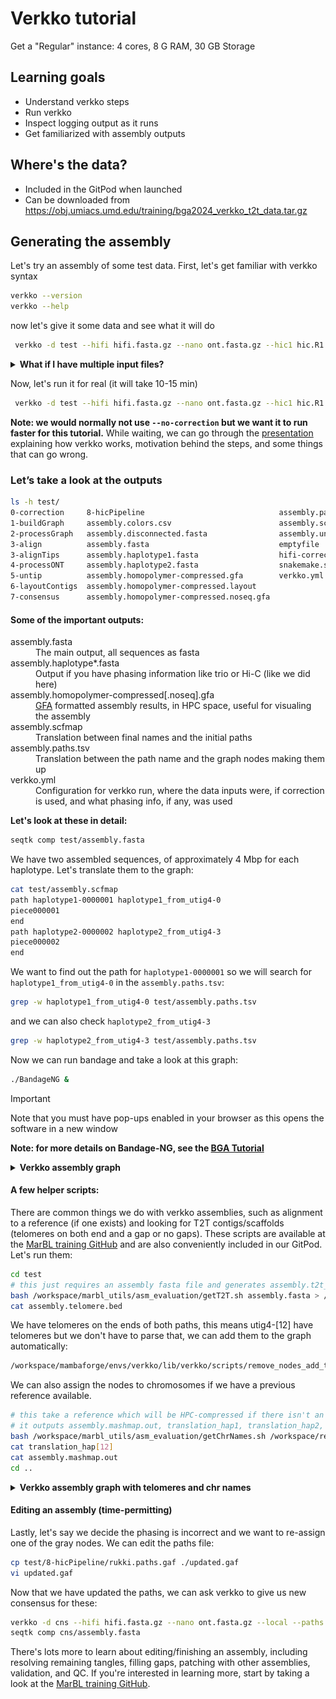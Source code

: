 # Verkko tutorial

Get a "Regular" instance: 4 cores, 8 G RAM, 30 GB Storage

## Learning goals

 - Understand verkko steps
 - Run verkko
 - Inspect logging output as it runs
 - Get familiarized with assembly outputs

 ## Where's the data?

 - Included in the GitPod when launched
 - Can be downloaded from https://obj.umiacs.umd.edu/training/bga2024_verkko_t2t_data.tar.gz 

## Generating the assembly

Let's try an assembly of some test data. First, let's get familiar with verkko syntax
```bash
verkko --version
verkko --help
```
now let's give it some data and see what it will do
```bash
 verkko -d test --hifi hifi.fasta.gz --nano ont.fasta.gz --hic1 hic.R1.fastq.gz --hic2 hic.R2.fastq.gz --snakeopts --dry-run --screen-human-contaminants --local-memory 8 --local-cpus 4 | more
```

<details><summary><b>What if I have multiple input files?</b></summary>
Verkko will take arbitary lists of inputs for each parameter so wildcards are ok (<code>ont*.fastq.gz</code> for example). Only one caveat, the Hi-C pairs have to be sorted in the same order to maintain read pairing (that is if you give <code>file1_R1.fastq.gz file2_R2.fastq.gz</code> to --hic1 you cannot give <code>file2_R2.fastq.gz file1_R1.fastq.gz1</code> to --hic2).
</details>

Now, let's run it for real (it will take 10-15 min)
```bash
 verkko -d test --hifi hifi.fasta.gz --nano ont.fasta.gz --hic1 hic.R1.fastq.gz --hic2 hic.R2.fastq.gz --no-correction --screen-human-contaminants --local-memory 8 --local-cpus 4
```

<b>Note: we would normally not use `--no-correction` but we want it to run faster for this tutorial.</b> While waiting, we can go through the [presentation](verkko.pdf) explaining how verkko works, motivation behind the steps, and some things that can go wrong.

### Let’s take a look at the outputs
```bash
ls -h test/
0-correction     8-hicPipeline                              assembly.paths.tsv
1-buildGraph     assembly.colors.csv                        assembly.scfmap
2-processGraph   assembly.disconnected.fasta                assembly.unassigned.fasta
3-align          assembly.fasta                             emptyfile
3-alignTips      assembly.haplotype1.fasta                  hifi-corrected.fasta.gz
4-processONT     assembly.haplotype2.fasta                  snakemake.sh
5-untip          assembly.homopolymer-compressed.gfa        verkko.yml
6-layoutContigs  assembly.homopolymer-compressed.layout
7-consensus      assembly.homopolymer-compressed.noseq.gfa
```
#### Some of the important outputs:
<dl>
<dt>assembly.fasta</dt>
<dd>The main output, all sequences as fasta</dd>
<dt>assembly.haplotype*.fasta</dt>
<dd>Output if you have phasing information like trio or Hi-C (like we did here)</dd>
<dt>assembly.homopolymer-compressed[.noseq].gfa</dt>
<dd><a href="https://github.com/GFA-spec/GFA-spec">GFA</a> formatted assembly results, in HPC space, useful for visualing the assembly</dd>
<dt>assembly.scfmap</dt>
<dd>Translation between final names and the initial paths</dd>
<dt>assembly.paths.tsv</dt>
<dd>Translation between the path name and the graph nodes making them up</dd>
<dt>verkko.yml</dt>
<dd>Configuration for verkko run, where the data inputs were, if correction is used, and what phasing info, if any, was used</dd>
</dl>

<b>Let's look at these in detail:</b>
```bash
seqtk comp test/assembly.fasta 
```

We have two assembled sequences, of approximately 4 Mbp for each haplotype. Let's translate them to the graph:
```bash
cat test/assembly.scfmap
path haplotype1-0000001 haplotype1_from_utig4-0
piece000001
end
path haplotype2-0000002 haplotype2_from_utig4-3
piece000002
end
```

We want to find out the path for `haplotype1-0000001` so we will search for `haplotype1_from_utig4-0` in the `assembly.paths.tsv`:
```bash
grep -w haplotype1_from_utig4-0 test/assembly.paths.tsv 
```
and we can also check `haplotype2_from_utig4-3`
```bash
grep -w haplotype2_from_utig4-3 test/assembly.paths.tsv
```
Now we can run bandage and take a look at this graph:
```bash
./BandageNG &
```
> [!important]
> Note that you must have pop-ups enabled in your browser as this opens the software in a new window

<b>Note: for more details on Bandage-NG, see the [BGA Tutorial](https://github.com/thebgacademy/Bandage-NG)</b>

<details><summary><b>Verkko assembly graph</b></summary>
<b>Note: the exact node names may change as parts of verkko are non-deterministic on re-runs but they actual sequences are the same</b>
<img src="graph.png" alt="verkko bandage graph" /><br>
<figcaption><em>The two paths each use either the red (haplotype 1) or the blue (haplotype2) node. The other large gray nodes are ambiguous and can be randomly assigned a haplotype. Homozygous nodes would also be gray but would have higher coverage, approximately 2x, relative to red/blue).</em></figcaption>
</details>

#### A few helper scripts:
There are common things we do with verkko assemblies, such as alignment to a reference (if one exists) and looking for T2T contigs/scaffolds (telomeres on both end and a gap or no gaps). These scripts are available at the [MarBL training GitHub](https://github.com/marbl/training/tree/main/part2-assemble/docker/marbl_utils) and are also conveniently included in our GitPod. Let's run them:
```bash
cd test
# this just requires an assembly fasta file and generates assembly.t2t_ctgs, assembly.t2t_scfs, assembly.telomere.bed, assembly.gaps.bed
bash /workspace/marbl_utils/asm_evaluation/getT2T.sh assembly.fasta > /dev/null 2>&1
cat assembly.telomere.bed 
```
We have telomeres on the ends of both paths, this means utig4-[12] have telomeres but we don't have to parse that, we can add them to the graph automatically:
```bash
/workspace/mambaforge/envs/verkko/lib/verkko/scripts/remove_nodes_add_telomere.py --telo assembly.telomere.bed 
```

We can also assign the nodes to chromosomes if we have a previous reference available.
```bash
# this take a reference which will be HPC-compressed if there isn't an HPC version already, an identity (default 99), and the assembly to align
# it outputs assembly.mashmap.out, translation_hap1, translation_hap2, and assembly.homopolymer-compressed.chr.csv
bash /workspace/marbl_utils/asm_evaluation/getChrNames.sh /workspace/reference.fasta 99 assembly.fasta > /dev/null 2>&1
cat translation_hap[12]
cat assembly.mashmap.out
cd ..
```

<details><summary><b>Verkko assembly graph with telomeres and chr names</b></summary>
 <b>Note: the exact node names may change as parts of verkko are non-deterministic on re-runs but they actual sequences are the same</b>
<img src="graph_tel.png" alt="verkko bandage graph" /><br>Same region as above but now we have added telomeric nodes to the graph (indicated in thick green). We also have labeled the nodes by their chromosome assignment based on thereference. This region is apparently from one end of Chr 12.</em></figcaption>
</details>

#### Editing an assembly (time-permitting)
Lastly, let's say we decide the phasing is incorrect and we want to re-assign one of the gray nodes. We can edit the paths file:
```bash
cp test/8-hicPipeline/rukki.paths.gaf ./updated.gaf
vi updated.gaf
```

Now that we have updated the paths, we can ask verkko to give us new consensus for these:
```bash
verkko -d cns --hifi hifi.fasta.gz --nano ont.fasta.gz --local --paths updated.gaf --assembly test --local-memory 8 --local-cpus 4
seqtk comp cns/assembly.fasta
```

There's lots more to learn about editing/finishing an assembly, including resolving remaining tangles, filling gaps, patching with other assemblies, validation, and QC. If you're interested in learning more, start by taking a look at the [MarBL training GitHub](https://github.com/marbl/training).
